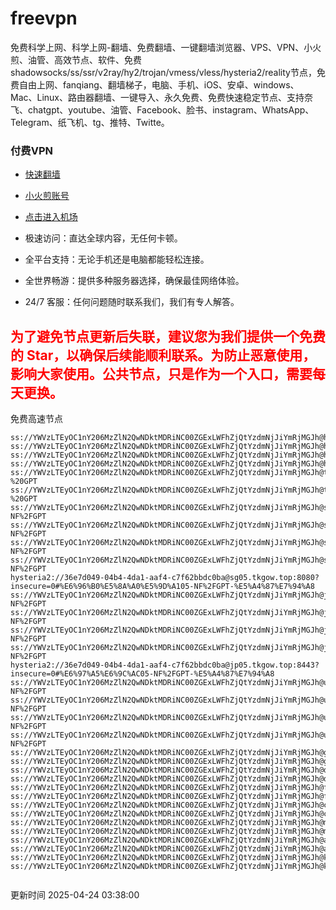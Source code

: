 # freevpn

免费科学上网、科学上网-翻墙、免费翻墙、一键翻墙浏览器、VPS、VPN、小火煎、油管、高效节点、软件、免费shadowsocks/ss/ssr/v2ray/hy2/trojan/vmess/vless/hysteria2/reality节点，免费自由上网、fanqiang、翻墙梯子，电脑、手机、iOS、安卓、windows、Mac、Linux、路由器翻墙、一键导入、永久免费、免费快速稳定节点、支持奈飞、chatgpt、youtube、油管、Facebook、脸书、instagram、WhatsApp、Telegram、纸飞机、tg、推特、Twitte。

### 付费VPN
* [快速翻墙](https://uhuio.top/) 

* [小火煎账号](https://free-clash.top/) 

* [点击进入机场](https://uhuio.top/) 

* 极速访问：直达全球内容，无任何卡顿。

* 全平台支持：无论手机还是电脑都能轻松连接。

* 全世界畅游：提供多种服务器选择，确保最佳网络体验。

* 24/7 客服：任何问题随时联系我们，我们有专人解答。

## <font color="red">为了避免节点更新后失联，建议您为我们提供一个免费的 Star，以确保后续能顺利联系。为防止恶意使用，影响大家使用。公共节点，只是作为一个入口，需要每天更换。</font>

免费高速节点

```ss://YWVzLTEyOC1nY206MzZlN2QwNDktMDRiNC00ZGExLWFhZjQtYzdmNjJiYmRjMGJh@hk01.jgrtoioceaw.help:50384#%E9%A6%99%E6%B8%AF01
ss://YWVzLTEyOC1nY206MzZlN2QwNDktMDRiNC00ZGExLWFhZjQtYzdmNjJiYmRjMGJh@hk02.jigreliewolf.click:17889#%E9%A6%99%E6%B8%AF02
ss://YWVzLTEyOC1nY206MzZlN2QwNDktMDRiNC00ZGExLWFhZjQtYzdmNjJiYmRjMGJh@hk03.jigreliewolf.click:10838#%E9%A6%99%E6%B8%AF03
ss://YWVzLTEyOC1nY206MzZlN2QwNDktMDRiNC00ZGExLWFhZjQtYzdmNjJiYmRjMGJh@hk04.jgrtoioceaw.help:29956#%E9%A6%99%E6%B8%AF04
ss://YWVzLTEyOC1nY206MzZlN2QwNDktMDRiNC00ZGExLWFhZjQtYzdmNjJiYmRjMGJh@hk05.ijgelrkasd.click:41284#%E9%A6%99%E6%B8%AF05
ss://YWVzLTEyOC1nY206MzZlN2QwNDktMDRiNC00ZGExLWFhZjQtYzdmNjJiYmRjMGJh@tw01.jigreliewolf.click:30995#%E5%8F%B0%E6%B9%BE01%20-%20GPT
ss://YWVzLTEyOC1nY206MzZlN2QwNDktMDRiNC00ZGExLWFhZjQtYzdmNjJiYmRjMGJh@tw02.ijgelrkasd.click:22610#%E5%8F%B0%E6%B9%BE02%20-%20GPT
ss://YWVzLTEyOC1nY206MzZlN2QwNDktMDRiNC00ZGExLWFhZjQtYzdmNjJiYmRjMGJh@sg01.jgrtoioceaw.help:55559#%E6%96%B0%E5%8A%A0%E5%9D%A101%20-NF%2FGPT
ss://YWVzLTEyOC1nY206MzZlN2QwNDktMDRiNC00ZGExLWFhZjQtYzdmNjJiYmRjMGJh@sg02.jigreliewolf.click:40574#%E6%96%B0%E5%8A%A0%E5%9D%A102%20-NF%2FGPT
ss://YWVzLTEyOC1nY206MzZlN2QwNDktMDRiNC00ZGExLWFhZjQtYzdmNjJiYmRjMGJh@sg03.ijgelrkasd.click:23716#%E6%96%B0%E5%8A%A0%E5%9D%A103%20-NF%2FGPT
ss://YWVzLTEyOC1nY206MzZlN2QwNDktMDRiNC00ZGExLWFhZjQtYzdmNjJiYmRjMGJh@sg04.jgrtoioceaw.help:17971#%E6%96%B0%E5%8A%A0%E5%9D%A104%20-NF%2FGPT
hysteria2://36e7d049-04b4-4da1-aaf4-c7f62bbdc0ba@sg05.tkgow.top:8080?insecure=0#%E6%96%B0%E5%8A%A0%E5%9D%A105-NF%2FGPT-%E5%A4%87%E7%94%A8
ss://YWVzLTEyOC1nY206MzZlN2QwNDktMDRiNC00ZGExLWFhZjQtYzdmNjJiYmRjMGJh@jp01.jgrtoioceaw.help:58645#%E6%97%A5%E6%9C%AC01%20-NF%2FGPT
ss://YWVzLTEyOC1nY206MzZlN2QwNDktMDRiNC00ZGExLWFhZjQtYzdmNjJiYmRjMGJh@jp02.jgrtoioceaw.help:47462#%E6%97%A5%E6%9C%AC02%20-NF%2FGPT
ss://YWVzLTEyOC1nY206MzZlN2QwNDktMDRiNC00ZGExLWFhZjQtYzdmNjJiYmRjMGJh@jp03.jigreliewolf.click:33414#%E6%97%A5%E6%9C%AC03%20-NF%2FGPT
ss://YWVzLTEyOC1nY206MzZlN2QwNDktMDRiNC00ZGExLWFhZjQtYzdmNjJiYmRjMGJh@jp04.ijgelrkasd.click:58223#%E6%97%A5%E6%9C%AC04%20-NF%2FGPT
hysteria2://36e7d049-04b4-4da1-aaf4-c7f62bbdc0ba@jp05.tkgow.top:8443?insecure=0#%E6%97%A5%E6%9C%AC05-NF%2FGPT-%E5%A4%87%E7%94%A8
ss://YWVzLTEyOC1nY206MzZlN2QwNDktMDRiNC00ZGExLWFhZjQtYzdmNjJiYmRjMGJh@us01.jgrtoioceaw.help:48129#%E7%BE%8E%E5%9B%BD01%20-NF%2FGPT
ss://YWVzLTEyOC1nY206MzZlN2QwNDktMDRiNC00ZGExLWFhZjQtYzdmNjJiYmRjMGJh@us02.jgrtoioceaw.help:44907#%E7%BE%8E%E5%9B%BD02%20-NF%2FGPT
ss://YWVzLTEyOC1nY206MzZlN2QwNDktMDRiNC00ZGExLWFhZjQtYzdmNjJiYmRjMGJh@us03.jigreliewolf.click:43330#%E7%BE%8E%E5%9B%BD03%20-NF%2FGPT
ss://YWVzLTEyOC1nY206MzZlN2QwNDktMDRiNC00ZGExLWFhZjQtYzdmNjJiYmRjMGJh@us04.ijgelrkasd.click:44130#%E7%BE%8E%E5%9B%BD04%20-NF%2FGPT
ss://YWVzLTEyOC1nY206MzZlN2QwNDktMDRiNC00ZGExLWFhZjQtYzdmNjJiYmRjMGJh@gb01.jgrtoioceaw.help:27765#%E8%8B%B1%E5%9B%BD01
ss://YWVzLTEyOC1nY206MzZlN2QwNDktMDRiNC00ZGExLWFhZjQtYzdmNjJiYmRjMGJh@gb02.jigreliewolf.click:52762#%E8%8B%B1%E5%9B%BD02
ss://YWVzLTEyOC1nY206MzZlN2QwNDktMDRiNC00ZGExLWFhZjQtYzdmNjJiYmRjMGJh@de01.jgrtoioceaw.help:20635#%E5%BE%B7%E5%9B%BD01
ss://YWVzLTEyOC1nY206MzZlN2QwNDktMDRiNC00ZGExLWFhZjQtYzdmNjJiYmRjMGJh@de02.jigreliewolf.click:52770#%E5%BE%B7%E5%9B%BD02
ss://YWVzLTEyOC1nY206MzZlN2QwNDktMDRiNC00ZGExLWFhZjQtYzdmNjJiYmRjMGJh@fr01.ijgelrkasd.click:32568#%E6%B3%95%E5%9B%BD01
ss://YWVzLTEyOC1nY206MzZlN2QwNDktMDRiNC00ZGExLWFhZjQtYzdmNjJiYmRjMGJh@fr02.jigreliewolf.click:45265#%E6%B3%95%E5%9B%BD02
ss://YWVzLTEyOC1nY206MzZlN2QwNDktMDRiNC00ZGExLWFhZjQtYzdmNjJiYmRjMGJh@ca01.jigreliewolf.click:30461#%E5%8A%A0%E6%8B%BF%E5%A4%A701
ss://YWVzLTEyOC1nY206MzZlN2QwNDktMDRiNC00ZGExLWFhZjQtYzdmNjJiYmRjMGJh@ca02.ijgelrkasd.click:24053#%E5%8A%A0%E6%8B%BF%E5%A4%A702
ss://YWVzLTEyOC1nY206MzZlN2QwNDktMDRiNC00ZGExLWFhZjQtYzdmNjJiYmRjMGJh@my01.jigreliewolf.click:52408#%E9%A9%AC%E6%9D%A5%E8%A5%BF%E4%BA%9A01
ss://YWVzLTEyOC1nY206MzZlN2QwNDktMDRiNC00ZGExLWFhZjQtYzdmNjJiYmRjMGJh@my02.ijgelrkasd.click:25519#%E9%A9%AC%E6%9D%A5%E8%A5%BF%E4%BA%9A02
ss://YWVzLTEyOC1nY206MzZlN2QwNDktMDRiNC00ZGExLWFhZjQtYzdmNjJiYmRjMGJh@au01.jgrtoioceaw.help:13460#%E6%BE%B3%E5%A4%A7%E5%88%A9%E4%BA%9A01
ss://YWVzLTEyOC1nY206MzZlN2QwNDktMDRiNC00ZGExLWFhZjQtYzdmNjJiYmRjMGJh@au02.ijgelrkasd.click:46073#%E6%BE%B3%E5%A4%A7%E5%88%A9%E4%BA%9A02
ss://YWVzLTEyOC1nY206MzZlN2QwNDktMDRiNC00ZGExLWFhZjQtYzdmNjJiYmRjMGJh@ko01.jgrtoioceaw.help:46108#%E9%9F%A9%E5%9B%BD01
ss://YWVzLTEyOC1nY206MzZlN2QwNDktMDRiNC00ZGExLWFhZjQtYzdmNjJiYmRjMGJh@ko02.jigreliewolf.click:50181#%E9%9F%A9%E5%9B%BD02


```
更新时间 2025-04-24 03:38:00